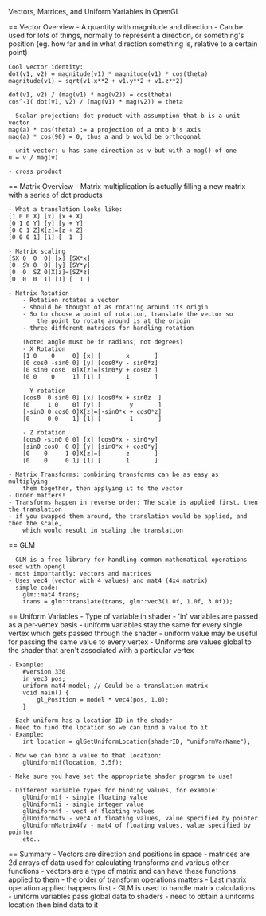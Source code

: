 ﻿
Vectors, Matrices, and Uniform Variables in OpenGL

== Vector Overview
	- A quantity with magnitude and direction
	- Can be used for lots of things, normally to represent a direction,
	or something's position (eg. how far and in what direction 
	something is, relative to a certain point)
	
	Cool vector identity:
	dot(v1, v2) = magnitude(v1) * magnitude(v1) * cos(theta)
	magnitude(v1) = sqrt(v1.x**2 + v1.y**2 + v1.z**2)

	dot(v1, v2) / (mag(v1) * mag(v2)) = cos(theta)
	cos^-1( dot(v1, v2) / (mag(v1) * mag(v2)) = theta

	- Scalar projection: dot product with assumption that b is a unit vector
	mag(a) * cos(theta) := a projection of a onto b's axis
	mag(a) * cos(90) = 0, thus a and b would be orthogonal

	- unit vector: u has same direction as v but with a mag() of one
	u = v / mag(v)

	- cross product

== Matrix Overview
	- Matrix multiplication is actually filling a new matrix with a series of 
	dot products

	- What a translation looks like:
	[1 0 0 X] [x] [x + X]
	[0 1 0 Y] [y] [y + Y]
	[0 0 1 Z]X[z]=[z + Z]
	[0 0 0 1] [1] [  1  ]

	- Matrix scaling
	[SX 0  0  0] [x] [SX*x]
	[0  SY 0  0] [y] [SY*y]
	[0  0  SZ 0]X[z]=[SZ*z]
	[0  0  0  1] [1] [  1 ]

	- Matrix Rotation
		- Rotation rotates a vector
		- should be thought of as rotating around its origin
		- So to choose a point of rotation, translate the vector so
			the point to rotate around is at the origin
		- three different matrices for handling rotation

		(Note: angle must be in radians, not degrees)
		- X Rotation
		[1 0    0     0] [x] [       x       ]
		[0 cosΘ -sinΘ 0] [y] [cosΘ*y - sinΘ*z]
		[0 sinΘ cosΘ  0]X[z]=[sinΘ*y + cosΘz ]
		[0 0    0     1] [1] [       1       ]

		- Y rotation
		[cosΘ  0 sinΘ 0] [x] [cosΘ*x + sinΘz  ]
		[0     1 0    0] [y] [        y       ]
		[-sinΘ 0 cosΘ 0]X[z]=[-sinΘ*x + cosΘ*z]
		[0     0 0    1] [1] [        1       ]

		- Z rotation
		[cosΘ -sinΘ 0 0] [x] [cosΘ*x - sinΘ*y]
		[sinΘ cosΘ  0 0] [y] [sinΘ*x + cosΘ*y]
		[0    0     1 0]X[z]=[       z       ]
		[0    0     0 1] [1] [       1       ]

	- Matrix Transforms: combining transforms can be as easy as multiplying 
		them together, then applying it to the vector
	- Order matters! 
	- Transforms happen in reverse order: The scale is applied first, then the translation
	- if you swapped them around, the translation would be applied, and then the scale,
		which would result in scaling the translation

== GLM

	- GLM is a free library for handling common mathematical operations used with opengl
	- most importantly: vectors and matrices
	- Uses vec4 (vector with 4 values) and mat4 (4x4 matrix)
	- simple code:
		glm::mat4 trans;
		trans = glm::translate(trans, glm::vec3(1.0f, 1.0f, 3.0f));

== Uniform Variables
	- Type of variable in shader
	- 'in' variables are passed as a per-vertex basis
	- uniform variables stay the same for every single vertex which
		gets passed through the shader
	- uniform value may be useful for passing the same value to every vertex
	- Uniforms are values global to the shader that aren't associated with a
		particular vertex

	- Example:
		#version 330
		in vec3 pos;
		uniform mat4 model; // Could be a translation matrix
		void main() {
			gl_Position = model * vec4(pos, 1.0);
		}

	- Each uniform has a location ID in the shader
	- Need to find the location so we can bind a value to it
	- Example:
		int location = glGetUniformLocation(shaderID, "uniformVarName");

	- Now we can bind a value to that location:
		glUniform1f(location, 3.5f);

	- Make sure you have set the appropriate shader program to use!

	- Different variable types for binding values, for example:
		glUniform1f - single floating value
		glUniform1i - single integer value
		glUniform4f - vec4 of floating values
		glUniform4fv - vec4 of floating values, value specified by pointer
		glUniformMatrix4fv - mat4 of floating values, value specified by pointer
		etc..

== Summary
	- Vectors are direction and positions in space
	- matrices are 2d arrays of data used for calculating transforms and 
		various other functions
	- vectors are a type of matrix and can have these functions applied to them
	- the order of transform operations matters
	- Last matrix operation applied happens first
	- GLM is used to handle matrix calculations
	- uniform variables pass global data to shaders
	- need to obtain a uniforms location then bind data to it